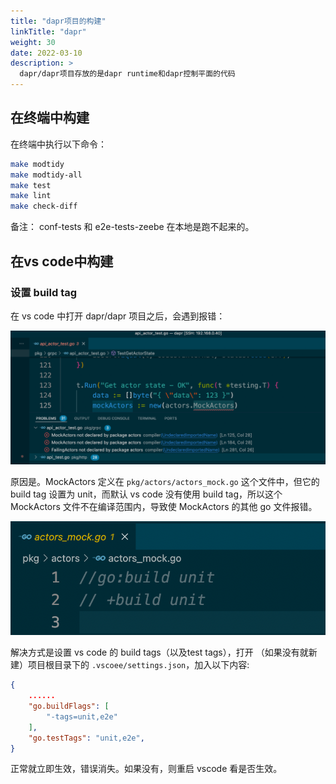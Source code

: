 ```yaml
---
title: "dapr项目的构建"
linkTitle: "dapr"
weight: 30
date: 2022-03-10
description: >
  dapr/dapr项目存放的是dapr runtime和dapr控制平面的代码
---
```






## 在终端中构建

在终端中执行以下命令：

```bash
make modtidy
make modtidy-all
make test
make lint
make check-diff
```

备注： conf-tests 和 e2e-tests-zeebe 在本地是跑不起来的。





## 在vs code中构建

### 设置 build tag

在 vs code 中打开 dapr/dapr 项目之后，会遇到报错：

![vscode-build-error](images/vscode-build-error.png)

原因是。MockActors 定义在  `pkg/actors/actors_mock.go` 这个文件中，但它的 build tag 设置为 unit，而默认 vs code 没有使用 build tag，所以这个 MockActors 文件不在编译范围内，导致使 MockActors 的其他 go 文件报错。

![vscode-build-tags](images/vscode-build-tags.png)

解决方式是设置 vs code 的 build tags（以及test tags），打开 （如果没有就新建）项目根目录下的 `.vscoee/settings.json`，加入以下内容:

```json
{
    ......
    "go.buildFlags": [
        "-tags=unit,e2e"
    ],
    "go.testTags": "unit,e2e",
}
```

正常就立即生效，错误消失。如果没有，则重启 vscode 看是否生效。
